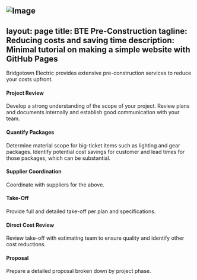 ![Image](http://bridgetownelectric.com/communities/1/000/002/243/681//images/14043413.png)
---
layout: page
title: BTE Pre-Construction
tagline: Reducing costs and saving time
description: Minimal tutorial on making a simple website with GitHub Pages
---
Bridgetown Electric provides extensive pre-construction services to reduce your costs upfront.

#### Project Review
Develop a strong understanding of the scope of your project. Review plans and documents internally and establish good communication with your team.

#### Quantify Packages
Determine material scope for big-ticket items such as lighting and gear packages. Identify potential cost savings for customer and lead times for those packages, which can be substantial.

#### Supplier Coordination
Coordinate with suppliers for the above.

#### Take-Off
Provide full and detailed take-off per plan and specifications.

#### Direct Cost Review
Review take-off with estimating team to ensure quality and identify other cost reductions.

#### Proposal
Prepare a detailed proposal broken down by project phase.
